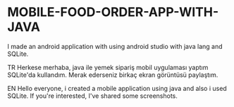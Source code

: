 # MOBILE-FOOD-ORDER-APP-WITH-JAVA
I made an android application with using android studio with java lang and SQLite.

TR
  Herkese merhaba, java ile yemek sipariş mobil uygulaması yaptım SQLite'da kullandım.
  Merak ederseniz birkaç ekran görüntüsü paylaştım.
  
EN
  Hello everyone, i created a mobile application using java and also i used SQLite.
  If you're interested, I've shared some screenshots.
